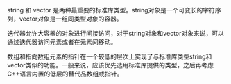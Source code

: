 string 和 vector 是两种最重要的标准库类型。string对象是一个可变长的字符序列，vector对象是一组同类型对象的容器。

迭代器允许大容器的对象进行间接访问，对于string对象和vector对象来说，可以通过迭代器访问元素或者在元素间移动。

数组和指向数组元素的指针在一个较低的层次上实现了与标准库类型string和vector类似的功能。一般来说，应该优先选用标准库提供的类型，之后再考虑C++语言内置的低层的替代品数组或指针。